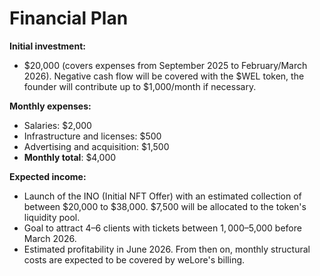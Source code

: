 # Financial Plan
**Initial investment:**
* $20,000 (covers expenses from September 2025 to February/March 2026). Negative cash flow will be covered with the $WEL token, the founder will contribute up to $1,000/month if necessary.

**Monthly expenses:**
* Salaries: $2,000
* Infrastructure and licenses: $500
* Advertising and acquisition: $1,500
* **Monthly total**: $4,000

**Expected income:**
* Launch of the INO (Initial NFT Offer) with an estimated collection of between $20,000 to $38,000. $7,500 will be allocated to the token's liquidity pool. 
* Goal to attract 4–6 clients with tickets between $1,000–$5,000 before March 2026. 
* Estimated profitability in June 2026. From then on, monthly structural costs are expected to be covered by weLore's billing.